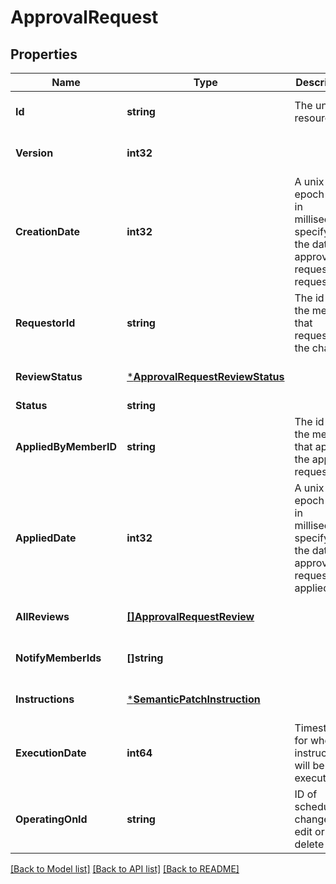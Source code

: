 # ApprovalRequest

## Properties
Name | Type | Description | Notes
------------ | ------------- | ------------- | -------------
**Id** | **string** | The unique resource id. | [optional] [default to null]
**Version** | **int32** |  | [optional] [default to null]
**CreationDate** | **int32** | A unix epoch time in milliseconds specifying the date the approval request was requested | [optional] [default to null]
**RequestorId** | **string** | The id of the member that requested the change | [optional] [default to null]
**ReviewStatus** | [***ApprovalRequestReviewStatus**](ApprovalRequestReviewStatus.md) |  | [optional] [default to null]
**Status** | **string** | | Name      | Description | | ---------:| ----------- | | pending   | the approval request has not been applied yet | | completed | the approval request has been applied successfully | | scheduled | the approval request for a scheduled change has been applied successfully | | failed    | the approval request has been applied but the changes were not applied successfully |  | [optional] [default to null]
**AppliedByMemberID** | **string** | The id of the member that applied the approval request | [optional] [default to null]
**AppliedDate** | **int32** | A unix epoch time in milliseconds specifying the date the approval request was applied | [optional] [default to null]
**AllReviews** | [**[]ApprovalRequestReview**](ApprovalRequestReview.md) |  | [optional] [default to null]
**NotifyMemberIds** | **[]string** |  | [optional] [default to null]
**Instructions** | [***SemanticPatchInstruction**](SemanticPatchInstruction.md) |  | [optional] [default to null]
**ExecutionDate** | **int64** | Timestamp for when instructions will be executed | [optional] [default to null]
**OperatingOnId** | **string** | ID of scheduled change to edit or delete | [optional] [default to null]

[[Back to Model list]](../README.md#documentation-for-models) [[Back to API list]](../README.md#documentation-for-api-endpoints) [[Back to README]](../README.md)


